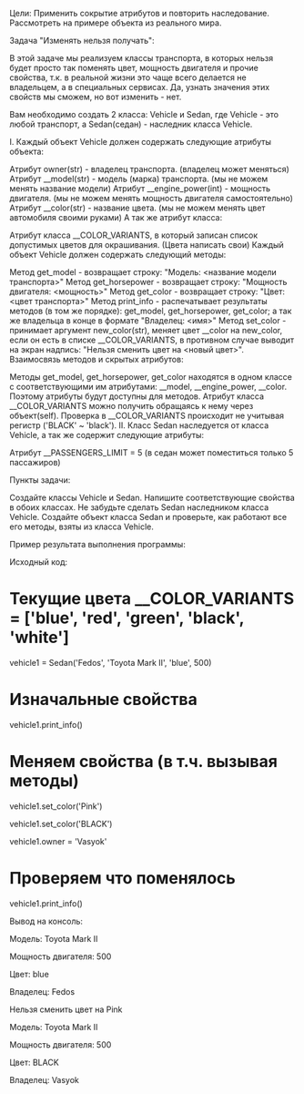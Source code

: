 Цели: Применить сокрытие атрибутов и повторить наследование. Рассмотреть на примере объекта из реального мира.



Задача "Изменять нельзя получать":

В этой задаче мы реализуем классы транспорта, в которых нельзя будет просто так поменять цвет, мощность двигателя и прочие свойства, т.к. в реальной жизни это чаще всего делается не владельцем, а в специальных сервисах. Да, узнать значения этих свойств мы сможем, но вот изменить - нет.



Вам необходимо создать 2 класса: Vehicle и Sedan, где Vehicle - это любой транспорт, а Sedan(седан) - наследник класса Vehicle.



I. Каждый объект Vehicle должен содержать следующие атрибуты объекта:

Атрибут owner(str) - владелец транспорта. (владелец может меняться)
Атрибут __model(str) - модель (марка) транспорта. (мы не можем менять название модели)
Атрибут __engine_power(int) - мощность двигателя. (мы не можем менять мощность двигателя самостоятельно)
Атрибут __color(str) - название цвета. (мы не можем менять цвет автомобиля своими руками)
А так же атрибут класса:

Атрибут класса __COLOR_VARIANTS, в который записан список допустимых цветов для окрашивания. (Цвета написать свои)
Каждый объект Vehicle должен содержать следующий методы:

Метод get_model - возвращает строку: "Модель: <название модели транспорта>"
Метод get_horsepower - возвращает строку: "Мощность двигателя: <мощность>"
Метод get_color - возвращает строку: "Цвет: <цвет транспорта>"
Метод print_info - распечатывает результаты методов (в том же порядке): get_model, get_horsepower, get_color; а так же владельца в конце в формате "Владелец: <имя>"
Метод set_color - принимает аргумент new_color(str), меняет цвет __color на new_color, если он есть в списке __COLOR_VARIANTS, в противном случае выводит на экран надпись: "Нельзя сменить цвет на <новый цвет>".
Взаимосвязь методов и скрытых атрибутов:

Методы get_model, get_horsepower, get_color находятся в одном классе с соответствующими им атрибутами: __model, __engine_power, __color. Поэтому атрибуты будут доступны для методов.
Атрибут класса __COLOR_VARIANTS можно получить обращаясь к нему через объект(self).
Проверка в __COLOR_VARIANTS происходит не учитывая регистр ('BLACK' ~ 'black').
II. Класс Sedan наследуется от класса Vehicle, а так же содержит следующие атрибуты:

Атрибут __PASSENGERS_LIMIT = 5 (в седан может поместиться только 5 пассажиров)


Пункты задачи:

Создайте классы Vehicle и Sedan.
Напишите соответствующие свойства в обоих классах.
Не забудьте сделать Sedan наследником класса Vehicle.
Создайте объект класса Sedan и проверьте, как работают все его методы, взяты из класса Vehicle.


Пример результата выполнения программы:

Исходный код:

# Текущие цвета __COLOR_VARIANTS = ['blue', 'red', 'green', 'black', 'white']

vehicle1 = Sedan('Fedos', 'Toyota Mark II', 'blue', 500)



# Изначальные свойства

vehicle1.print_info()



# Меняем свойства (в т.ч. вызывая методы)

vehicle1.set_color('Pink')

vehicle1.set_color('BLACK')

vehicle1.owner = 'Vasyok'



# Проверяем что поменялось

vehicle1.print_info()



Вывод на консоль:

Модель: Toyota Mark II

Мощность двигателя: 500

Цвет: blue

Владелец: Fedos

Нельзя сменить цвет на Pink

Модель: Toyota Mark II

Мощность двигателя: 500

Цвет: BLACK

Владелец: Vasyok


